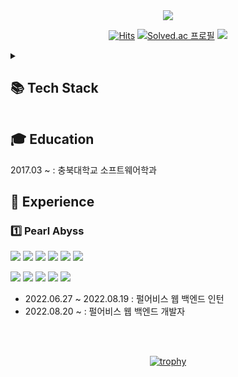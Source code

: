 <div align="center"> 
  
<img src="https://capsule-render.vercel.app/api?text=KANGMIN&nbsp;&nbsp;&nbsp;&nbsp;&nbsp;KIM&fontColor=000000&type=soft&color=FFFFFF&animation=twinkling&fontSize=100"/>
 
[![Hits](https://hits.seeyoufarm.com/api/count/incr/badge.svg?url=https%3A%2F%2Fgithub.com%2Fkkmin223&count_bg=%2379C83D&title_bg=%23555555&icon=&icon_color=%23E7E7E7&title=Git&edge_flat=false)](https://hits.seeyoufarm.com)
[![Solved.ac 프로필](http://mazassumnida.wtf/api/mini/generate_badge?boj=kkmin223)](https://solved.ac/kkmin223) <a href="https://kkmdailylog.tistory.com" target="_blank"><img src="https://img.shields.io/badge/Tistory-161A36?style=flat&logo=TV Time&logoColor=white"/></a>

</div>
<details>
<summary> <h2> 📚 Tech Stack </h2> </summary>
<h4> Language </h4>
<img src="https://img.shields.io/badge/C%23-239120?style=flat&logo=CSharp&logoColor=white"/> <img src="https://img.shields.io/badge/C++-00599C?style=flat&logo=C%2B%2B&logoColor=white"/> <img src="https://img.shields.io/badge/Java-007396?style=flat&logo=Java&logoColor=white"/> <img src="https://img.shields.io/badge/JavaScript-F7DF1E?style=flat&logo=JavaScript&logoColor=white"/> <img src="https://img.shields.io/badge/HTML-E34F26?style=flat&logo=HTML5&logoColor=white"/> <img src="https://img.shields.io/badge/CSS-1572B6?style=flat&logo=CSS3&logoColor=white"/>
<h4>Framework </h4>
<img src="https://img.shields.io/badge/ASP.NET-512BD4?style=flat&logo=.NET&logoColor=white"/>  <img src="https://img.shields.io/badge/Spring-6DB33F?style=flat&logo=Spring&logoColor=white"/> <img src="https://img.shields.io/badge/Spring Boot-6DB33F?style=flat&logo=Spring Boot&logoColor=white"/> 
  <img src="https://img.shields.io/badge/Node.js-339933?style=flat&logo=Node.js&logoColor=white"/>  
<h4>Database </h4>
 <img src="https://img.shields.io/badge/MS SQL-CC2927?style=flat&logo=Microsoft SQL Server&logoColor=white"/> <img src="https://img.shields.io/badge/MySQL-4479A1?style=flat&logo=MySQL&logoColor=white"/> <img src="https://img.shields.io/badge/MongoDB-47A248?style=flat&logo=MongoDB&logoColor=white"/>
<h4> DevOps </h4>
<img src="https://img.shields.io/badge/Jenkins-D24939?style=flat&logo=Jenkins&logoColor=white"/> <img src="https://img.shields.io/badge/Azure DevOps-0078D7?style=flat&logo=Azure DevOps&logoColor=white"/> 
<h4> VCS & Tool </h4>
<img src="https://img.shields.io/badge/SVN-809CC9?style=flat&logo=Subversion&logoColor=white"/> <img src="https://img.shields.io/badge/Git-F05032?style=flat&logo=Git&logoColor=white"/> <img src="https://img.shields.io/badge/Slack-4A154B?style=flat&logo=Slack&logoColor=white"/> <img src="https://img.shields.io/badge/InteliJ-000000?style=flat&logo=IntelliJ IDEA&logoColor=white"/> <img src="https://img.shields.io/badge/Visual Studio-5C2D91?style=flat&logo=Visual Studio&logoColor=white"/>
</details>

## 🎓 Education
2017.03 ~ : 충북대학교 소프트웨어학과

## 🏢 Experience
### 1️⃣ Pearl Abyss
<img src="https://img.shields.io/badge/C%23-239120?style=flat&logo=CSharp&logoColor=white"/> <img src="https://img.shields.io/badge/ASP.NET-512BD4?style=flat&logo=.NET&logoColor=white"/> <img src="https://img.shields.io/badge/MS SQL-CC2927?style=flat&logo=Microsoft SQL Server&logoColor=white"/> <img src="https://img.shields.io/badge/HTML-E34F26?style=flat&logo=HTML5&logoColor=white"/> <img src="https://img.shields.io/badge/CSS-1572B6?style=flat&logo=CSS3&logoColor=white"/> <img src="https://img.shields.io/badge/JavaScript-F7DF1E?style=flat&logo=JavaScript&logoColor=white"/>

<img src="https://img.shields.io/badge/Jenkins-D24939?style=flat&logo=Jenkins&logoColor=white"/> <img src="https://img.shields.io/badge/Azure DevOps-0078D7?style=flat&logo=Azure DevOps&logoColor=white"/> <img src="https://img.shields.io/badge/SVN-809CC9?style=flat&logo=Subversion&logoColor=white"/> <img src="https://img.shields.io/badge/Slack-4A154B?style=flat&logo=Slack&logoColor=white"/> <img src="https://img.shields.io/badge/Visual Studio-5C2D91?style=flat&logo=Visual Studio&logoColor=white"/>
- 2022.06.27 ~ 2022.08.19 : 펄어비스 웹 백엔드 인턴
- 2022.08.20 ~ : 펄어비스 웹 백엔드 개발자

<br/>
<br/>
<div align=center> 

[![trophy](https://github-profile-trophy.vercel.app/?username=kkmin223&margin-w=5)](https://github.com/kkmin223/github-profile) 

</div>
 

<!--
**kkmin223/kkmin223** is a ✨ _special_ ✨ repository because its `README.md` (this file) appears on your GitHub profile.

Here are some ideas to get you started:

- 🔭 I’m currently working on ...
- 🌱 I’m currently learning ...
- 👯 I’m looking to collaborate on ...
- 🤔 I’m looking for help with ...
- 💬 Ask me about ...
- 📫 How to reach me: ...
- 😄 Pronouns: ...
- ⚡ Fun fact: ...
노션 포토폴리오
<a href="https://charm-archer-9da.notion.site/c9994fec9b1a41ae9c7049523aa8f873" target="_blank"><img src="https://img.shields.io/badge/Resume-161A36?style=flat&logo=Notion&logoColor=white"/></a>
깃허브 프로필
 
-->
